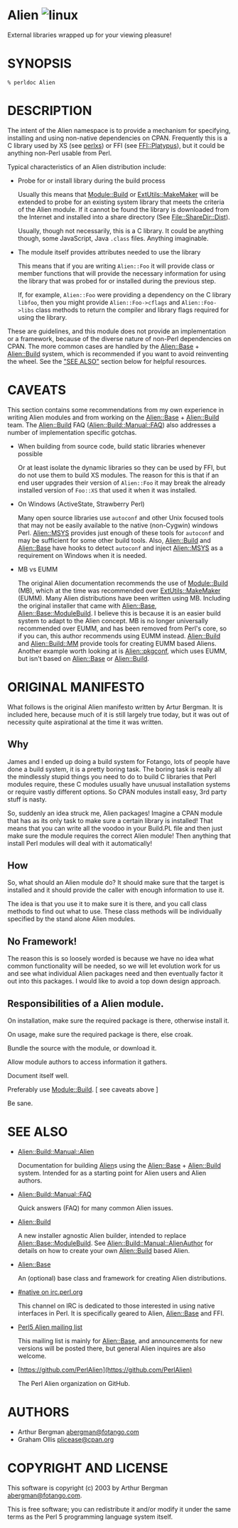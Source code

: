 # Alien ![linux](https://github.com/PerlAlien/Alien/workflows/linux/badge.svg)

External libraries wrapped up for your viewing pleasure!

# SYNOPSIS

```
% perldoc Alien
```

# DESCRIPTION

The intent of the Alien namespace is to provide a mechanism for specifying,
installing and using non-native dependencies on CPAN.  Frequently this is
a C library used by XS (see [perlxs](https://metacpan.org/pod/perlxs)) or FFI (see [FFI::Platypus](https://metacpan.org/pod/FFI::Platypus)), but
it could be anything non-Perl usable from Perl.

Typical characteristics of an Alien distribution include:

- Probe for or install library during the build process

    Usually this means that [Module::Build](https://metacpan.org/pod/Module::Build) or [ExtUtils::MakeMaker](https://metacpan.org/pod/ExtUtils::MakeMaker) will
    be extended to probe for an existing system library that meets the
    criteria of the Alien module.  If it cannot be found the library is
    downloaded from the Internet and installed into a share directory (See
    [File::ShareDir::Dist](https://metacpan.org/pod/File::ShareDir::Dist)).

    Usually, though not necessarily, this is a C library.  It could be
    anything though, some JavaScript, Java `.class` files.  Anything imaginable.

- The module itself provides attributes needed to use the library

    This means that if you are writing `Alien::Foo` it will provide class
    or member functions that will provide the necessary information for using
    the library that was probed for or installed during the previous step.

    If, for example, `Alien::Foo` were providing a dependency on the C
    library `libfoo`, then you might provide `Alien::Foo->cflags`
    and `Alien::Foo->libs` class methods to return the compiler and
    library flags required for using the library.

These are guidelines, and this module does not provide an implementation
or a framework, because of the diverse nature of non-Perl dependencies
on CPAN.  The more common cases are handled by the [Alien::Base](https://metacpan.org/pod/Alien::Base) +
[Alien::Build](https://metacpan.org/pod/Alien::Build) system, which is recommended if you want to avoid
reinventing the wheel.  See the ["SEE ALSO"](#see-also) section below for helpful
resources.

# CAVEATS

This section contains some recommendations from my own experience in
writing Alien modules and from working on the [Alien::Base](https://metacpan.org/pod/Alien::Base) +
[Alien::Build](https://metacpan.org/pod/Alien::Build) team.  The [Alien::Build](https://metacpan.org/pod/Alien::Build) FAQ ([Alien::Build::Manual::FAQ](https://metacpan.org/pod/Alien::Build::Manual::FAQ))
also addresses a number of implementation specific gotchas.

- When building from source code, build static libraries whenever possible

    Or at least isolate the dynamic libraries so they can be used by FFI,
    but do not use them to build XS modules.  The reason for this is that if
    an end user upgrades their version of `Alien::Foo` it may break the
    already installed version of `Foo::XS` that used it when it was
    installed.

- On Windows (ActiveState, Strawberry Perl)

    Many open source libraries use `autoconf` and other Unix focused tools
    that may not be easily available to the native (non-Cygwin) windows
    Perl. [Alien::MSYS](https://metacpan.org/pod/Alien::MSYS) provides just enough of these tools for `autoconf`
    and may be sufficient for some other build tools.  Also, [Alien::Build](https://metacpan.org/pod/Alien::Build)
    and [Alien::Base](https://metacpan.org/pod/Alien::Base) have hooks to detect `autoconf` and inject
    [Alien::MSYS](https://metacpan.org/pod/Alien::MSYS) as a requirement on Windows when it is needed.

- MB vs EUMM

    The original Alien documentation recommends the use of [Module::Build](https://metacpan.org/pod/Module::Build)
    (MB), which at the time was recommended over [ExtUtils::MakeMaker](https://metacpan.org/pod/ExtUtils::MakeMaker)
    (EUMM).  Many Alien distributions have been written using MB.  Including
    the original installer that came with [Alien::Base](https://metacpan.org/pod/Alien::Base),
    [Alien::Base::ModuleBuild](https://metacpan.org/pod/Alien::Base::ModuleBuild).  I believe this is because it is an easier
    build system to adapt to the Alien concept.  MB is no longer universally
    recommended over EUMM, and has been removed from Perl's core, so if you
    can, this author recommends using EUMM instead.  [Alien::Build](https://metacpan.org/pod/Alien::Build) and
    [Alien::Build::MM](https://metacpan.org/pod/Alien::Build::MM) provide tools for creating EUMM based Aliens.
    Another example worth looking at is [Alien::pkgconf](https://metacpan.org/pod/Alien::pkgconf), which uses EUMM,
    but isn't based on [Alien::Base](https://metacpan.org/pod/Alien::Base) or [Alien::Build](https://metacpan.org/pod/Alien::Build).

# ORIGINAL MANIFESTO

What follows is the original Alien manifesto written by Artur Bergman.
It is included here, because much of it is still largely true today,
but it was out of necessity quite aspirational at the time it was written.

## Why

James and I ended up doing a build system for Fotango, lots of people
have done a build system, it is a pretty boring task. The boring task
is really all the mindlessly stupid things you need to do to build C
libraries that Perl modules require, these C modules usually have
unusual installation systems or require vastly different options. So
CPAN modules install easy, 3rd party stuff is nasty.

So, suddenly an idea struck me, Alien packages! Imagine a CPAN module
that has as its only task to make sure a certain library is
installed! That means that you can write all the voodoo in your
Build.PL file and then just make sure the module requires the correct
Alien module! Then anything that install Perl modules will deal with
it automatically!

## How

So, what should an Alien module do? It should make sure that the
target is installed and it should provide the caller with enough
information to use it.

The idea is that you use it to make sure it is there, and you call
class methods to find out what to use. These class methods will be
individually specified by the stand alone Alien modules.

## No Framework!

The reason this is so loosely worded is because we have no idea what
common functionality will be needed, so we will let evolution work for
us and see what individual Alien packages need and then eventually
factor it out into this packages. I would like to avoid a top down
design approach.

## Responsibilities of a Alien module.

On installation, make sure the required package is there, otherwise install it.

On usage, make sure the required package is there, else croak.

Bundle the source with the module, or download it.

Allow module authors to access information it gathers.

Document itself well.

Preferably use [Module::Build](https://metacpan.org/pod/Module::Build). \[ see caveats above \]

Be sane.

# SEE ALSO

- [Alien::Build::Manual::Alien](https://metacpan.org/pod/Alien::Build::Manual::Alien)

    Documentation for building [Alien](https://metacpan.org/pod/Alien)s using the [Alien::Base](https://metacpan.org/pod/Alien::Base) + [Alien::Build](https://metacpan.org/pod/Alien::Build) system.
    Intended for as a starting point for Alien users and Alien authors.

- [Alien::Build::Manual::FAQ](https://metacpan.org/pod/Alien::Build::Manual::FAQ)

    Quick answers (FAQ) for many common Alien issues.

- [Alien::Build](https://metacpan.org/pod/Alien::Build)

    A new installer agnostic Alien builder, intended to replace
    [Alien::Base::ModuleBuild](https://metacpan.org/pod/Alien::Base::ModuleBuild).  See [Alien::Build::Manual::AlienAuthor](https://metacpan.org/pod/Alien::Build::Manual::AlienAuthor)
    for details on how to create your own [Alien::Build](https://metacpan.org/pod/Alien::Build) based Alien.

- [Alien::Base](https://metacpan.org/pod/Alien::Base)

    An (optional) base class and framework for creating Alien distributions.

- [#native on irc.perl.org](http://chat.mibbit.com/#native@irc.perl.org)

    This channel on IRC is dedicated to those interested in using native interfaces
    in Perl.  It is specifically geared to Alien, [Alien::Base](https://metacpan.org/pod/Alien::Base) and FFI.

- [Perl5 Alien mailing list](https://groups.google.com/forum/#!forum/perl5-alien)

    This mailing list is mainly for [Alien::Base](https://metacpan.org/pod/Alien::Base), and announcements for new
    versions will be posted there, but general Alien inquires are also welcome.

- [https://github.com/PerlAlien](https://github.com/PerlAlien)

    The Perl Alien organization on GitHub.

# AUTHORS

- Arthur Bergman <abergman@fotango.com>
- Graham Ollis <plicease@cpan.org>

# COPYRIGHT AND LICENSE

This software is copyright (c) 2003 by Arthur Bergman <abergman@fotango.com>.

This is free software; you can redistribute it and/or modify it under
the same terms as the Perl 5 programming language system itself.
